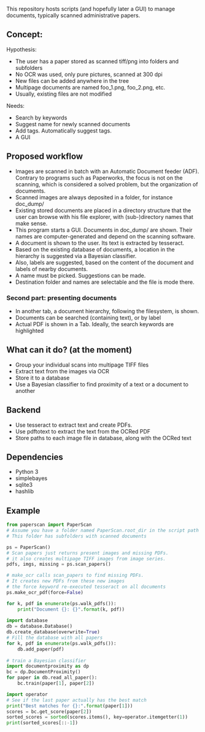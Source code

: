 This repository hosts scripts (and hopefully later a GUI) to manage documents, typically scanned administrative papers.

## Concept:

Hypothesis:

* The user has a paper stored as scanned tiff/png into folders and subfolders
* No OCR was used, only pure pictures, scanned at 300 dpi
* New files can be added anywhere in the tree
* Multipage documents are named foo_1.png, foo_2.png, etc.
* Usually, existing files are not modified

Needs:
* Search by keywords
* Suggest name for newly scanned documents
* Add tags. Automatically suggest tags.
* A GUI

## Proposed workflow

* Images are scanned in batch with an Automatic Document feeder (ADF). Contrary to programs such as Paperworks, the focus is not on the scanning, which is considered a solved problem, but the organization of documents.
* Scanned images are always deposited in a folder, for instance doc_dump/
* Existing stored documents are placed in a directory structure that the user can browse with his file explorer, with (sub-)directory names that make sense.
* This program starts a GUI. Documents in doc_dump/ are shown. Their names are computer-generated and depend on the scanning software.
* A document is shown to the user. Its text is extracted by tesseract.
* Based on the existing database of documents, a location in the hierarchy is suggested via a Bayesian classifier.
* Also, labels are suggested, based on the content of the document and labels of nearby documents.
* A name must be picked. Suggestions can be made.
* Destination folder and names are selectable and the file is mode there.

### Second part: presenting documents
* In another tab, a document hierarchy, following the filesystem, is shown.
* Documents can be searched (containing text), or by label
* Actual PDF is shown in a Tab. Ideally, the search keywords are highlighted

## What can it do? (at the moment)

* Group your individual scans into multipage TIFF files
* Extract text from the images via OCR
* Store it to a database
* Use a Bayesian classifier to find proximity of a text or a document to another

## Backend

* Use tesseract to extract text and create PDFs.
* Use pdftotext to extract the text from the OCRed PDF
* Store paths to each image file in database, along with the OCRed text

## Dependencies

* Python 3
* simplebayes
* sqlite3
* hashlib

## Example

```python 
from paperscan import PaperScan
# Assume you have a folder named PaperScan.root_dir in the script path
# This folder has subfolders with scanned documents

ps = PaperScan()
# Scan papers just returns present images and missing PDFs.
# it also creates multipage TIFF images from image series.
pdfs, imgs, missing = ps.scan_papers()

# make_ocr calls scan_papers to find missing PDFs.
# It creates new PDFs from these new images
# the force keyword re-executed tesseract on all documents
ps.make_ocr_pdf(force=False)

for k, pdf in enumerate(ps.walk_pdfs()):
    print("Document {}: {}".format(k, pdf))
    
import database
db = database.Database()
db.create_database(overwrite=True)
# Fill the database with all papers
for k, pdf in enumerate(ps.walk_pdfs()):
    db.add_paper(pdf)
    
# train a Bayesian classifier
import documentproximity as dp
bc = dp.DocumentProximity()
for paper in db.read_all_paper():
    bc.train(paper[1], paper[2])

import operator
# See if the last paper actually has the best match
print("Best matches for {}:".format(paper[1]))
scores = bc.get_score(paper[2])
sorted_scores = sorted(scores.items(), key=operator.itemgetter(1))
print(sorted_scores[::-1])
```
